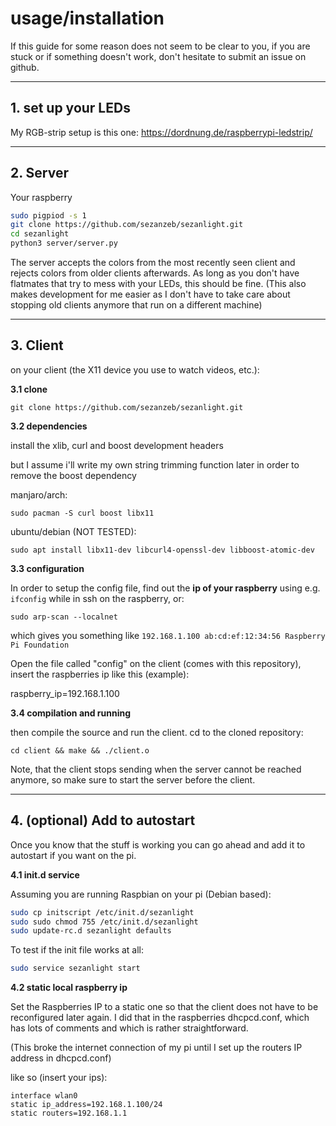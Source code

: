 
# usage/installation

If this guide for some reason does not seem to be clear to you, if you are stuck or if something doesn't work,
don't hesitate to submit an issue on github.

---

## 1. set up your LEDs

My RGB-strip setup is this one: https://dordnung.de/raspberrypi-ledstrip/

---

## 2. Server

Your raspberry

```bash
sudo pigpiod -s 1
git clone https://github.com/sezanzeb/sezanlight.git
cd sezanlight
python3 server/server.py
```

The server accepts the colors from the most recently seen client and rejects colors
from older clients afterwards. As long as you don't have flatmates that try to mess with your
LEDs, this should be fine. (This also makes development for me easier as I don't have to take
care about stopping old clients anymore that run on a different machine)

---

## 3. Client

on your client (the X11 device you use to watch videos, etc.):

**3.1 clone**

```
git clone https://github.com/sezanzeb/sezanlight.git
```

**3.2 dependencies**

install the xlib, curl and boost development headers

but I assume i'll write my own string trimming function later in order to remove the boost dependency

manjaro/arch:
```
sudo pacman -S curl boost libx11
```

ubuntu/debian (NOT TESTED):
```
sudo apt install libx11-dev libcurl4-openssl-dev libboost-atomic-dev
```

**3.3 configuration**

In order to setup the config file, find out the **ip of your raspberry** using e.g. `ifconfig` while in ssh on the raspberry, or:

```
sudo arp-scan --localnet
```

which gives you something like `192.168.1.100 ab:cd:ef:12:34:56 Raspberry Pi Foundation`

Open the file called "config" on the client (comes with this repository), insert the raspberries ip like this (example):

raspberry_ip=192.168.1.100

**3.4 compilation and running**

then compile the source and run the client. cd to the cloned repository:

```
cd client && make && ./client.o
```

Note, that the client stops sending when the server cannot be reached anymore, so make
sure to start the server before the client.

---

## 4. (optional) Add to autostart

Once you know that the stuff is working you can go ahead and add it to autostart
if you want on the pi.

**4.1 init.d service**

Assuming you are running Raspbian on your pi (Debian based):

```bash
sudo cp initscript /etc/init.d/sezanlight
sudo sudo chmod 755 /etc/init.d/sezanlight
sudo update-rc.d sezanlight defaults
```

To test if the init file works at all:

```bash
sudo service sezanlight start
```

**4.2 static local raspberry ip**

Set the Raspberries IP to a static one so that the client does not have to be reconfigured
later again. I did that in the raspberries dhcpcd.conf, which has lots of comments and
which is rather straightforward.

(This broke the internet connection of my pi until I set up the routers IP address in dhcpcd.conf)

like so (insert your ips):

```
interface wlan0
static ip_address=192.168.1.100/24
static routers=192.168.1.1
```
